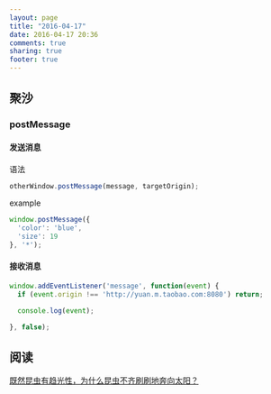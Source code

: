 ```yaml
---
layout: page
title: "2016-04-17"
date: 2016-04-17 20:36
comments: true
sharing: true
footer: true
---
```


## 聚沙

### postMessage

#### 发送消息

语法

```js
otherWindow.postMessage(message, targetOrigin);
```

example

```js
window.postMessage({
  'color': 'blue',
  'size': 19
}, '*');
```

#### 接收消息

```js
window.addEventListener('message', function(event) {
  if (event.origin !== 'http://yuan.m.taobao.com:8080') return;

  console.log(event);

}, false);
```

## 阅读

[既然昆虫有趋光性，为什么昆虫不齐刷刷地奔向太阳？](https://www.zhihu.com/question/21260723/answer/29561931)
